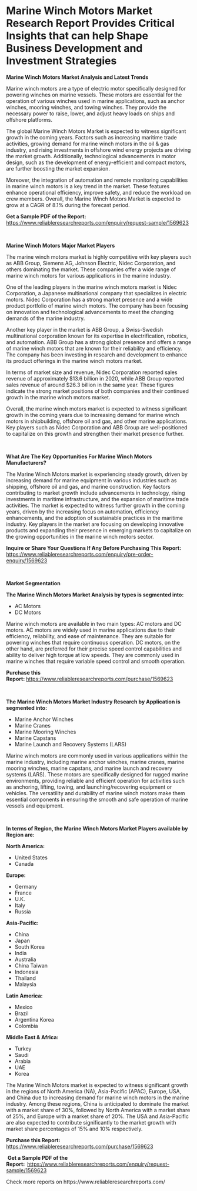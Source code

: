 <p><h1>Marine Winch Motors Market Research Report Provides Critical Insights that can help Shape Business Development and Investment Strategies</h1></p><p><strong>Marine Winch Motors Market Analysis and Latest Trends</strong></p>
<p><p>Marine winch motors are a type of electric motor specifically designed for powering winches on marine vessels. These motors are essential for the operation of various winches used in marine applications, such as anchor winches, mooring winches, and towing winches. They provide the necessary power to raise, lower, and adjust heavy loads on ships and offshore platforms.</p><p>The global Marine Winch Motors Market is expected to witness significant growth in the coming years. Factors such as increasing maritime trade activities, growing demand for marine winch motors in the oil & gas industry, and rising investments in offshore wind energy projects are driving the market growth. Additionally, technological advancements in motor design, such as the development of energy-efficient and compact motors, are further boosting the market expansion.</p><p>Moreover, the integration of automation and remote monitoring capabilities in marine winch motors is a key trend in the market. These features enhance operational efficiency, improve safety, and reduce the workload on crew members. Overall, the Marine Winch Motors Market is expected to grow at a CAGR of 8.1% during the forecast period.</p></p>
<p><strong>Get a Sample PDF of the Report:&nbsp;</strong> <a href="https://www.reliableresearchreports.com/enquiry/request-sample/1569623">https://www.reliableresearchreports.com/enquiry/request-sample/1569623</a></p>
<p>&nbsp;</p>
<p><strong>Marine Winch Motors Major Market Players</strong></p>
<p><p>The marine winch motors market is highly competitive with key players such as ABB Group, Siemens AG, Johnson Electric, Nidec Corporation, and others dominating the market. These companies offer a wide range of marine winch motors for various applications in the marine industry.</p><p>One of the leading players in the marine winch motors market is Nidec Corporation, a Japanese multinational company that specializes in electric motors. Nidec Corporation has a strong market presence and a wide product portfolio of marine winch motors. The company has been focusing on innovation and technological advancements to meet the changing demands of the marine industry.</p><p>Another key player in the market is ABB Group, a Swiss-Swedish multinational corporation known for its expertise in electrification, robotics, and automation. ABB Group has a strong global presence and offers a range of marine winch motors that are known for their reliability and efficiency. The company has been investing in research and development to enhance its product offerings in the marine winch motors market.</p><p>In terms of market size and revenue, Nidec Corporation reported sales revenue of approximately $13.6 billion in 2020, while ABB Group reported sales revenue of around $26.3 billion in the same year. These figures indicate the strong market positions of both companies and their continued growth in the marine winch motors market.</p><p>Overall, the marine winch motors market is expected to witness significant growth in the coming years due to increasing demand for marine winch motors in shipbuilding, offshore oil and gas, and other marine applications. Key players such as Nidec Corporation and ABB Group are well-positioned to capitalize on this growth and strengthen their market presence further.</p></p>
<p>&nbsp;</p>
<p><strong>What Are The Key Opportunities For Marine Winch Motors Manufacturers?</strong></p>
<p><p>The Marine Winch Motors market is experiencing steady growth, driven by increasing demand for marine equipment in various industries such as shipping, offshore oil and gas, and marine construction. Key factors contributing to market growth include advancements in technology, rising investments in maritime infrastructure, and the expansion of maritime trade activities. The market is expected to witness further growth in the coming years, driven by the increasing focus on automation, efficiency enhancements, and the adoption of sustainable practices in the maritime industry. Key players in the market are focusing on developing innovative products and expanding their presence in emerging markets to capitalize on the growing opportunities in the marine winch motors sector.</p></p>
<p><strong>Inquire or Share Your Questions If Any Before Purchasing This Report:</strong> <a href="https://www.reliableresearchreports.com/enquiry/pre-order-enquiry/1569623">https://www.reliableresearchreports.com/enquiry/pre-order-enquiry/1569623</a></p>
<p>&nbsp;</p>
<p><strong>Market Segmentation</strong></p>
<p><strong>The Marine Winch Motors Market Analysis by types is segmented into:</strong></p>
<p><ul><li>AC Motors</li><li>DC Motors</li></ul></p>
<p><p>Marine winch motors are available in two main types: AC motors and DC motors. AC motors are widely used in marine applications due to their efficiency, reliability, and ease of maintenance. They are suitable for powering winches that require continuous operation. DC motors, on the other hand, are preferred for their precise speed control capabilities and ability to deliver high torque at low speeds. They are commonly used in marine winches that require variable speed control and smooth operation.</p></p>
<p><strong>Purchase this Report:&nbsp;</strong><a href="https://www.reliableresearchreports.com/purchase/1569623">https://www.reliableresearchreports.com/purchase/1569623</a></p>
<p>&nbsp;</p>
<p><strong>The Marine Winch Motors Market Industry Research by Application is segmented into:</strong></p>
<p><ul><li>Marine Anchor Winches</li><li>Marine Cranes</li><li>Marine Mooring Winches</li><li>Marine Capstans</li><li>Marine Launch and Recovery Systems (LARS)</li></ul></p>
<p><p>Marine winch motors are commonly used in various applications within the marine industry, including marine anchor winches, marine cranes, marine mooring winches, marine capstans, and marine launch and recovery systems (LARS). These motors are specifically designed for rugged marine environments, providing reliable and efficient operation for activities such as anchoring, lifting, towing, and launching/recovering equipment or vehicles. The versatility and durability of marine winch motors make them essential components in ensuring the smooth and safe operation of marine vessels and equipment.</p></p>
<p>&nbsp;</p>
<p><strong>In terms of Region, the Marine Winch Motors Market Players available by Region are:</strong></p>
<p>
    <p> <strong> North America: </strong>
        <ul>
            <li>United States</li>
            <li>Canada</li>
        </ul>
        </p> 
    <p> <strong> Europe: </strong>
        <ul>
            <li>Germany</li>
            <li>France</li>
            <li>U.K.</li>
            <li>Italy</li>
            <li>Russia</li>
        </ul>
        </p> 
    <p> <strong> Asia-Pacific: </strong>
        <ul>
            <li>China</li>
            <li>Japan</li>
            <li>South Korea</li>
            <li>India</li>
            <li>Australia</li>
            <li>China Taiwan</li>
            <li>Indonesia</li>
            <li>Thailand</li>
            <li>Malaysia</li>
        </ul>
        </p> 
    <p> <strong> Latin America: </strong>
        <ul>
            <li>Mexico</li>
            <li>Brazil</li>
            <li>Argentina Korea</li>
            <li>Colombia</li>
        </ul>
        </p> 
    <p> <strong> Middle East & Africa: </strong>
        <ul>
            <li>Turkey</li>
            <li>Saudi</li>
            <li>Arabia</li>
            <li>UAE</li>
            <li>Korea</li>
        </ul>
    </p>
    </p>
<p><p>The Marine Winch Motors market is expected to witness significant growth in the regions of North America (NA), Asia-Pacific (APAC), Europe, USA, and China due to increasing demand for marine winch motors in the marine industry. Among these regions, China is anticipated to dominate the market with a market share of 30%, followed by North America with a market share of 25%, and Europe with a market share of 20%. The USA and Asia-Pacific are also expected to contribute significantly to the market growth with market share percentages of 15% and 10% respectively.</p></p>
<p><strong>Purchase this Report: </strong><a href="https://www.reliableresearchreports.com/purchase/1569623">https://www.reliableresearchreports.com/purchase/1569623</a></p>
<p>&nbsp;<strong>Get a Sample PDF of the Report:&nbsp;&nbsp;</strong><a href="https://www.reliableresearchreports.com/enquiry/request-sample/1569623">https://www.reliableresearchreports.com/enquiry/request-sample/1569623</a></p>
<p><strong></strong></p>
<p>Check more reports on https://www.reliableresearchreports.com/</p>